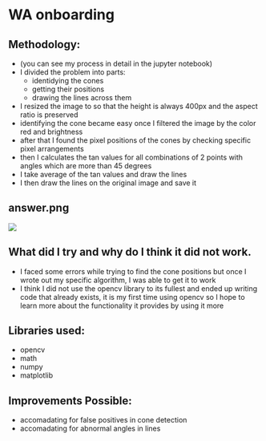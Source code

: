 # WA onboarding

## Methodology:
- (you can see my process in detail in the jupyter notebook)
- I divided the problem into parts:
    - identidying the cones
    - getting their positions
    - drawing the lines across them
- I resized the image to so that the height is always 400px and the aspect ratio is preserved
- identifying the cone became easy once I filtered the image by the color red and brightness
- after that I found the pixel positions of the cones by checking specific pixel arrangements
- then I calculates the tan values for all combinations of 2 points with angles which are more than 45 degrees
- I take average of the tan values and draw the lines
- I then draw the lines on the original image and save it

## answer.png
![](./perception/answer.png)

## What did I try and why do I think it did not work.
- I faced some errors while trying to find the cone positions but once I wrote out my specific algorithm, I was able to get it to work
- I think I did not use the opencv library to its fullest and ended up writing code that already exists, it is my first time using opencv so I hope to learn more about the functionality it provides by using it more
## Libraries used:
- opencv
- math
- numpy
- matplotlib

## Improvements Possible:
- accomadating for false positives in cone detection
- accomadating for abnormal angles in lines


 

